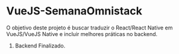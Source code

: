 # VueJS-SemanaOmnistack
O objetivo deste projeto é buscar traduzir o React/React Native em VueJS/VueJS Native e incluir melhores práticas no backend.

1. Backend Finalizado.
